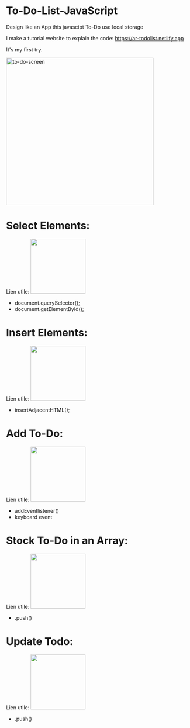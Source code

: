 # To-Do-List-JavaScript
Design like an App this javascipt To-Do use local storage

I make a tutorial website to explain the code: 
https://ar-todolist.netlify.app


It's my first try.

<img width="403" alt="to-do-screen" src="https://user-images.githubusercontent.com/56839789/82138816-9936bc80-9823-11ea-8a9a-20cbfa1803ef.png">


# Select Elements:
Lien utile: <a href="https://developer.mozilla.org/fr/docs/Web/API/Document/querySelector"><img src="https://upload.wikimedia.org/wikipedia/commons/thumb/9/98/MDN_Web_Docs.svg/1280px-MDN_Web_Docs.svg.png" alt="" width="150px;"></a>
<br>
- document.querySelector();
- document.getElementById();

# Insert Elements:
Lien utile: <a href="https://developer.mozilla.org/fr/docs/Web/API/Element/insertAdjacentHTML"><img src="https://upload.wikimedia.org/wikipedia/commons/thumb/9/98/MDN_Web_Docs.svg/1280px-MDN_Web_Docs.svg.png" alt="" width="150px;"></a>
<br>
- insertAdjacentHTML();


# Add To-Do:
Lien utile: <a href="https://developer.mozilla.org/fr/docs/Web/API/KeyboardEvent/key"><img src="https://upload.wikimedia.org/wikipedia/commons/thumb/9/98/MDN_Web_Docs.svg/1280px-MDN_Web_Docs.svg.png" alt="" width="150px;"></a>
<br>
- addEventlistener()
- keyboard event


# Stock To-Do in an Array:
Lien utile: <a href="https://developer.mozilla.org/fr/docs/Web/JavaScript/Guide/Collections_indexées"><img src="https://upload.wikimedia.org/wikipedia/commons/thumb/9/98/MDN_Web_Docs.svg/1280px-MDN_Web_Docs.svg.png" alt="" width="150px;"></a>
<br>
- .push()


# Update Todo:
Lien utile: <a href="https://developer.mozilla.org/fr/docs/Web/JavaScript/Guide/Collections_indexées"><img src="https://upload.wikimedia.org/wikipedia/commons/thumb/9/98/MDN_Web_Docs.svg/1280px-MDN_Web_Docs.svg.png" alt="" width="150px;"></a>
<br>
- .push()


